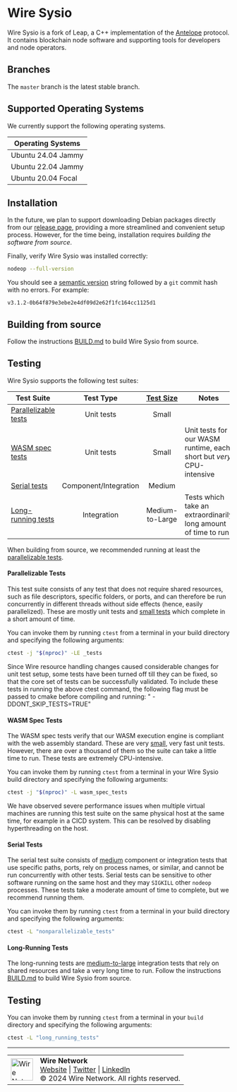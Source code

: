 # Wire Sysio

Wire Sysio is a fork of Leap, a C++ implementation of the [Antelope](https://github.com/AntelopeIO) protocol. It
contains blockchain node software and supporting tools for developers and node operators.

## Branches

The `master` branch is the latest stable branch.

## Supported Operating Systems

We currently support the following operating systems.

| **Operating Systems** |
|-----------------------|
| Ubuntu 24.04 Jammy    |
| Ubuntu 22.04 Jammy    |
| Ubuntu 20.04 Focal    |

<!-- TODO: needs to add and test build on unsupported environments -->

## Installation

In the future, we plan to support downloading Debian packages directly from
our [release page](https://github.com/Wire-Network/wire-sysio/releases), providing a more streamlined and convenient
setup process. However, for the time being, installation requires *building the software from source*.

Finally, verify Wire Sysio was installed correctly:

```bash
nodeop --full-version
```

You should see a [semantic version](https://semver.org) string followed by a `git` commit hash with no errors. For
example:

```
v3.1.2-0b64f879e3ebe2e4df09d2e62f1fc164cc1125d1
```

## Building from source

Follow the instructions [BUILD.md](./BUILD.md) to build Wire Sysio
from source.

## Testing

Wire Sysio supports the following test suites:

 Test Suite                                    |       Test Type       | [Test Size](https://testing.googleblog.com/2010/12/test-sizes.html) | Notes                                                                
-----------------------------------------------|:---------------------:|:-------------------------------------------------------------------:|----------------------------------------------------------------------
 [Parallelizable tests](#parallelizable-tests) |      Unit tests       |                                Small                                
 [WASM spec tests](#wasm-spec-tests)           |      Unit tests       |                                Small                                | Unit tests for our WASM runtime, each short but *very* CPU-intensive 
 [Serial tests](#serial-tests)                 | Component/Integration |                               Medium                                
 [Long-running tests](#long-running-tests)     |      Integration      |                           Medium-to-Large                           | Tests which take an extraordinarily long amount of time to run       

When building from source, we recommended running at least the [parallelizable tests](#parallelizable-tests).

#### Parallelizable Tests

This test suite consists of any test that does not require shared resources, such as file descriptors, specific folders,
or ports, and can therefore be run concurrently in different threads without side effects (hence, easily parallelized).
These are mostly unit tests and [small tests](https://testing.googleblog.com/2010/12/test-sizes.html) which complete in
a short amount of time.

You can invoke them by running `ctest` from a terminal in your build directory and specifying the following arguments:

```bash
ctest -j "$(nproc)" -LE _tests
```

Since Wire resource handling changes caused considerable changes for unit test setup, some tests have been turned off
till they can be fixed, so that the core set of tests can be successfully validated. To include these tests in running
the above ctest command, the following flag must be passed to cmake before compiling and running: "
-DDONT_SKIP_TESTS=TRUE"

#### WASM Spec Tests

The WASM spec tests verify that our WASM execution engine is compliant with the web assembly standard. These are
very [small](https://testing.googleblog.com/2010/12/test-sizes.html), very fast unit tests. However, there are over a
thousand of them so the suite can take a little time to run. These tests are extremely CPU-intensive.

You can invoke them by running `ctest` from a terminal in your Wire Sysio build directory and specifying the following
arguments:

```bash
ctest -j "$(nproc)" -L wasm_spec_tests
```

We have observed severe performance issues when multiple virtual machines are running this test suite on the same
physical host at the same time, for example in a CICD system. This can be resolved by disabling hyperthreading on the
host.

#### Serial Tests

The serial test suite consists of [medium](https://testing.googleblog.com/2010/12/test-sizes.html) component or
integration tests that use specific paths, ports, rely on process names, or similar, and cannot be run concurrently with
other tests. Serial tests can be sensitive to other software running on the same host and they may `SIGKILL` other
`nodeop` processes. These tests take a moderate amount of time to complete, but we recommend running them.

You can invoke them by running `ctest` from a terminal in your build directory and specifying the following arguments:

```bash
ctest -L "nonparallelizable_tests"
```

#### Long-Running Tests

The long-running tests are [medium-to-large](https://testing.googleblog.com/2010/12/test-sizes.html) integration tests
that rely on shared resources and take a very long time to run.
Follow the instructions [BUILD.md](./BUILD.md) to build Wire Sysio
from source.
## Testing

You can invoke them by running `ctest` from a terminal in your `build` directory and specifying the following arguments:

```bash
ctest -L "long_running_tests"
```

---

<!-- markdownlint-disable MD033 -->
<table>
  <tr>
    <td><img src="https://bucket.gitgo.app/frontend-assets/icons/favicon.png" alt="Wire Network" width="50"/></td>
    <td>
      <strong>Wire Network</strong><br>
      <a href="https://www.wire.network/">Website</a> |
      <a href="https://x.com/wire_blockchain">Twitter</a> |
      <a href="https://www.linkedin.com/company/wire-network-blockchain/">LinkedIn</a><br>
      © 2024 Wire Network. All rights reserved.
    </td>
  </tr>
</table>